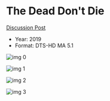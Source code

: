 # The Dead Don't Die

[Discussion Post](https://www.avsforum.com/threads/bass-eq-for-filtered-movies.2995212/post-58508754)

* Year: 2019
* Format: DTS-HD MA 5.1

![img 0](https://i.imgur.com/dKfjRr7.jpg)

![img 1](https://i.imgur.com/yVzseDF.png)

![img 2](https://i.imgur.com/82oWu9f.jpg)

![img 3](https://i.imgur.com/wIKuRHz.png)

